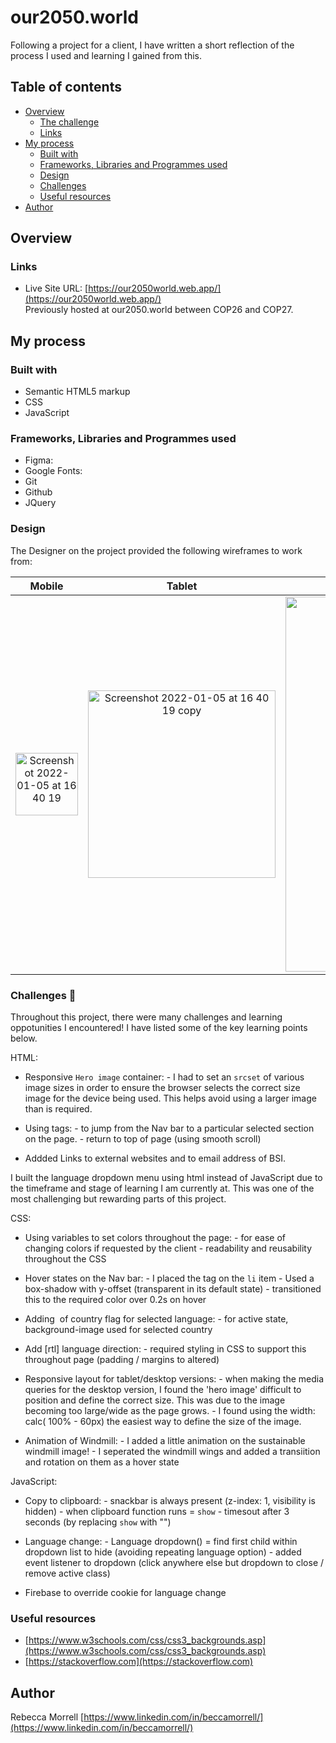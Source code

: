 # our2050.world 

Following a project for a client, I have written a short reflection of the process I used and learning I gained from this.

## Table of contents

- [Overview](#overview)
  - [The challenge](#the-challenge)
  - [Links](#links)
- [My process](#my-process)
  - [Built with](#built-with)
  - [Frameworks, Libraries and Programmes used](#frameworks-libraries-and-programmes-used)
  - [Design](#design)
  - [Challenges](#challenges)
  - [Useful resources](#useful-resources)
- [Author](#author)

## Overview


### Links

- Live Site URL: [https://our2050world.web.app/](https://our2050world.web.app/)<br>
Previously hosted at our2050.world between COP26 and COP27.

## My process

### Built with

- Semantic HTML5 markup
- CSS 
- JavaScript

### Frameworks, Libraries and Programmes used

- Figma: 
- Google Fonts:
- Git 
- Github 
- JQuery

### Design

The Designer on the project provided the following wireframes to work from: 

Mobile | Tablet      |       Desktop       |
:-----:| :---------: | :---------------: |
<img width="100" alt="Screenshot 2022-01-05 at 16 40 19" src="https://user-images.githubusercontent.com/77584099/148256083-093b0129-574a-430d-921e-2f2888d0ef0c.png"> | <img width="300" alt="Screenshot 2022-01-05 at 16 40 19 copy" src="https://user-images.githubusercontent.com/77584099/148256187-d92ca996-38c3-4b33-8f79-be3d694fef1a.png">| <img width="600" alt="Screenshot 2022-01-05 at 16 41 46" src="https://user-images.githubusercontent.com/77584099/148256201-0163d80d-7f4c-41ed-ad2c-acccc3f30da9.png"> |


### Challenges 🧠

Throughout this project, there were many challenges and learning oppotunities I encountered! I have listed some of the key learning points below.

HTML: 
- Responsive `Hero image` container: 
                - I had to set an `srcset` of various image sizes in order to ensure the browser selects the correct size image for the device being used. This helps avoid using a larger image than is required. 

- Using <a> tags:
                - to jump from the Nav bar to a particular selected section on the page. 
                - return to top of page (using smooth scroll)
- Addded Links to external websites and to email address of BSI.

I built the language dropdown menu using html instead of JavaScript due to the timeframe and stage of learning I am currently at. This was one of the most challenging but rewarding parts of this project.  


CSS: 
- Using variables to set colors throughout the page:
                                - for ease of changing colors if requested by the client 
                                - readability and reusability throughout the CSS 

- Hover states on the Nav bar:
                        - I placed the <a> tag on the `li` item 
                        - Used a box-shadow with y-offset (transparent in its default state)
                        - transitioned this to the required color over 0.2s on hover 

- Adding <img> of country flag for selected language:
                                    - for active state, background-image used for selected country 

- Add [rtl] language direction:
                        - required styling in CSS to support this throughout page (padding / margins to altered)

- Responsive layout for tablet/desktop versions:
                                    - when making the media queries for the desktop version, I found the 'hero image' difficult to position and define the correct size. This was due to the image becoming too large/wide as the page grows.
                                    - I found using the width: calc( 100% - 60px) the easiest way to define the size of the image. 

- Animation of Windmill: 
                        - I added a little animation on the sustainable windmill image!
                        - I seperated the windmill wings and added a transiition and rotation on them as a hover state    


JavaScript: 
- Copy to clipboard: 
                - snackbar is always present (z-index: 1, visibility is hidden)
                - when clipboard function runs = `show`
                - timesout after 3 seconds (by replacing `show` with "")

- Language change: 
                - Language dropdown() = find first child within dropdown list to hide (avoiding repeating language  option)
                - added event listener to dropdown (click anywhere else but dropdown to close / remove active class)

- Firebase to override cookie for language change
 


### Useful resources

- [https://www.w3schools.com/css/css3_backgrounds.asp](https://www.w3schools.com/css/css3_backgrounds.asp) 
- [https://stackoverflow.com](https://stackoverflow.com)


## Author

Rebecca Morrell [https://www.linkedin.com/in/beccamorrell/](https://www.linkedin.com/in/beccamorrell/)
